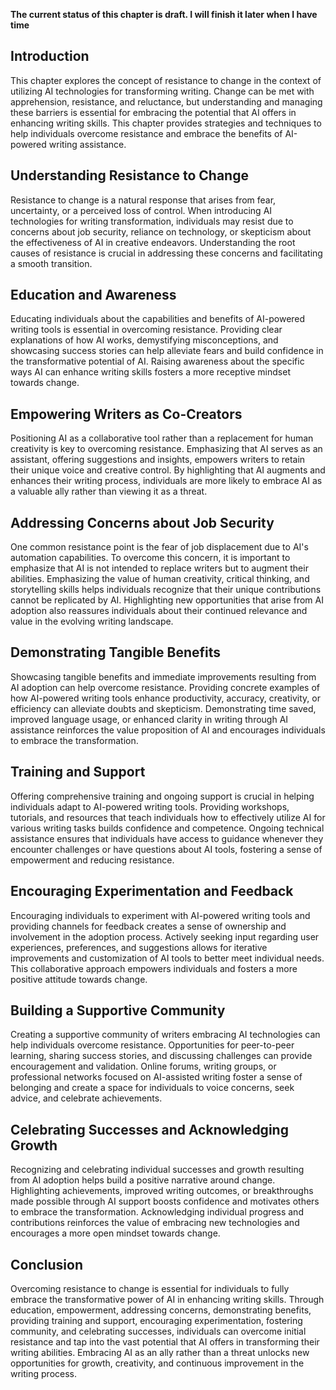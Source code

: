 **The current status of this chapter is draft. I will finish it later when I have time**

Introduction
------------

This chapter explores the concept of resistance to change in the context of utilizing AI technologies for transforming writing. Change can be met with apprehension, resistance, and reluctance, but understanding and managing these barriers is essential for embracing the potential that AI offers in enhancing writing skills. This chapter provides strategies and techniques to help individuals overcome resistance and embrace the benefits of AI-powered writing assistance.

Understanding Resistance to Change
----------------------------------

Resistance to change is a natural response that arises from fear, uncertainty, or a perceived loss of control. When introducing AI technologies for writing transformation, individuals may resist due to concerns about job security, reliance on technology, or skepticism about the effectiveness of AI in creative endeavors. Understanding the root causes of resistance is crucial in addressing these concerns and facilitating a smooth transition.

Education and Awareness
-----------------------

Educating individuals about the capabilities and benefits of AI-powered writing tools is essential in overcoming resistance. Providing clear explanations of how AI works, demystifying misconceptions, and showcasing success stories can help alleviate fears and build confidence in the transformative potential of AI. Raising awareness about the specific ways AI can enhance writing skills fosters a more receptive mindset towards change.

Empowering Writers as Co-Creators
---------------------------------

Positioning AI as a collaborative tool rather than a replacement for human creativity is key to overcoming resistance. Emphasizing that AI serves as an assistant, offering suggestions and insights, empowers writers to retain their unique voice and creative control. By highlighting that AI augments and enhances their writing process, individuals are more likely to embrace AI as a valuable ally rather than viewing it as a threat.

Addressing Concerns about Job Security
--------------------------------------

One common resistance point is the fear of job displacement due to AI's automation capabilities. To overcome this concern, it is important to emphasize that AI is not intended to replace writers but to augment their abilities. Emphasizing the value of human creativity, critical thinking, and storytelling skills helps individuals recognize that their unique contributions cannot be replicated by AI. Highlighting new opportunities that arise from AI adoption also reassures individuals about their continued relevance and value in the evolving writing landscape.

Demonstrating Tangible Benefits
-------------------------------

Showcasing tangible benefits and immediate improvements resulting from AI adoption can help overcome resistance. Providing concrete examples of how AI-powered writing tools enhance productivity, accuracy, creativity, or efficiency can alleviate doubts and skepticism. Demonstrating time saved, improved language usage, or enhanced clarity in writing through AI assistance reinforces the value proposition of AI and encourages individuals to embrace the transformation.

Training and Support
--------------------

Offering comprehensive training and ongoing support is crucial in helping individuals adapt to AI-powered writing tools. Providing workshops, tutorials, and resources that teach individuals how to effectively utilize AI for various writing tasks builds confidence and competence. Ongoing technical assistance ensures that individuals have access to guidance whenever they encounter challenges or have questions about AI tools, fostering a sense of empowerment and reducing resistance.

Encouraging Experimentation and Feedback
----------------------------------------

Encouraging individuals to experiment with AI-powered writing tools and providing channels for feedback creates a sense of ownership and involvement in the adoption process. Actively seeking input regarding user experiences, preferences, and suggestions allows for iterative improvements and customization of AI tools to better meet individual needs. This collaborative approach empowers individuals and fosters a more positive attitude towards change.

Building a Supportive Community
-------------------------------

Creating a supportive community of writers embracing AI technologies can help individuals overcome resistance. Opportunities for peer-to-peer learning, sharing success stories, and discussing challenges can provide encouragement and validation. Online forums, writing groups, or professional networks focused on AI-assisted writing foster a sense of belonging and create a space for individuals to voice concerns, seek advice, and celebrate achievements.

Celebrating Successes and Acknowledging Growth
----------------------------------------------

Recognizing and celebrating individual successes and growth resulting from AI adoption helps build a positive narrative around change. Highlighting achievements, improved writing outcomes, or breakthroughs made possible through AI support boosts confidence and motivates others to embrace the transformation. Acknowledging individual progress and contributions reinforces the value of embracing new technologies and encourages a more open mindset towards change.

Conclusion
----------

Overcoming resistance to change is essential for individuals to fully embrace the transformative power of AI in enhancing writing skills. Through education, empowerment, addressing concerns, demonstrating benefits, providing training and support, encouraging experimentation, fostering community, and celebrating successes, individuals can overcome initial resistance and tap into the vast potential that AI offers in transforming their writing abilities. Embracing AI as an ally rather than a threat unlocks new opportunities for growth, creativity, and continuous improvement in the writing process.

